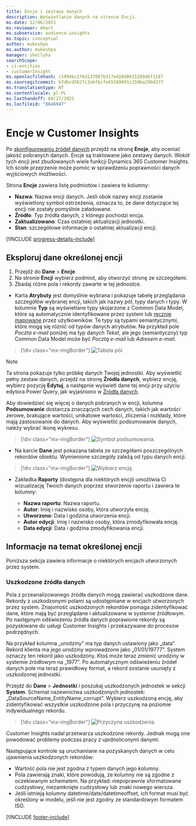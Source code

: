 ```yaml
---
title: Encje i zestawy danych
description: Wyświetlanie danych na stronie Encji.
ms.date: 12/06/2021
ms.reviewer: mhart
ms.subservice: audience-insights
ms.topic: conceptual
author: mukeshpo
ms.author: mukeshpo
manager: shellyha
searchScope:
- ci-entities
- customerInsight
ms.openlocfilehash: c1094bc2f6d137087b317ed20d0615289d6f1187
ms.sourcegitcommit: b7dbcd5627c2ebfbcfe65589991c159ba290d377
ms.translationtype: HT
ms.contentlocale: pl-PL
ms.lasthandoff: 04/27/2022
ms.locfileid: "8646947"
---
```

# <a name="entities-in-customer-insights"></a>Encje w Customer Insights

Po [skonfigurowaniu źródeł danych](data-sources.md) przejdź na stronę **Encje**, aby oceniać jakość pobranych danych. Encje są traktowane jako zestawy danych. Wokół tych encji jest zbudowanych wiele funkcji Dynamics 365 Customer Insights. Ich ścisłe przejrzenie może pomóc w sprawdzeniu poprawności danych wyjściowych możliwości.

Strona **Encje** zawiera listę podmiotów i zawiera te kolumny:

- **Nazwa**: Nazwa encji danych. Jeśli obok nazwy encji zostanie wyświetlony symbol ostrzeżenia, oznacza to, że dane dotyczące tej encji nie zostały pomyślnie załadowane.
- **Źródło**: Typ źródła danych, z którego pochodzi encja.
- **Zaktualizowano**: Czas ostatniej aktualizacji jednostki.
- **Stan**: szczegółowe informacje o ostatniej aktualizacji encji.

[!INCLUDE [progress-details-include](includes/progress-details-pane.md)]

## <a name="explore-a-specific-entitys-data"></a>Eksploruj dane określonej encji

1. Przejdź do **Dane** > **Encje**.
1. Na stronie **Encji** wybierz podmiot, aby otworzyć stronę ze szczegółami.  
1. Zbadaj różne pola i rekordy zawarte w tej jednostce.

- Karta **Atrybuty** jest domyślnie wybrana i pokazuje tabelę przeglądania szczegółów wybranej encji, takich jak nazwy pól, typy danych i typy. W kolumnie **Typ** są wyświetlane typy skojarzone z Common Data Model, które są automatycznie identyfikowane przez system lub [ręcznie mapowane](map-entities.md) przez użytkowników. Te typy są typami semantycznymi, które mogą się różnić od typów danych atrybutów. Na przykład pole *Poczta e-mail* poniżej ma typ danych *Tekst*, ale jego (semantyczny) typ Common Data Model może być *Pocztą e-mail* lub *Adresem e-mail*.

> [!div class="mx-imgBorder"]
> ![Tabela pól.](media/data-manager-entities-fields.PNG "Tabela pól")

> [!NOTE]
> Ta strona pokazuje tylko próbkę danych Twojej jednostki. Aby wyświetlić pełny zestaw danych, przejdź na stronę **Źródła danych**, wybierz encję, wybierz pozycję **Edytuj**, a następnie wyświetl dane tej encji przy użyciu edytora Power Query, jak wyjaśniono w [Źródła danych](data-sources.md).

Aby dowiedzieć się więcej o danych pobranych w encji, kolumna **Podsumowanie** dostarcza znaczących cech danych, takich jak wartości zerowe, brakujące wartości, unikatowe wartości, zliczenia i rozkłady, które mają zastosowanie do danych. Aby wyświetlić podsumowanie danych, należy wybrać ikonę wykresu.

> [!div class="mx-imgBorder"]
> ![Symbol podsumowania.](media/data-manager-entities-summary.png "Tabela podsumowania danych")

- Na karcie **Dane** jest pokazana tabela ze szczegółami poszczególnych rekordów obiektu. Wymienione szczegóły zależą od typu danych encji.

> [!div class="mx-imgBorder"]
> ![Wybierz encję.](media/data-manager-entities-data.png "Wybierz encję")

- Zakładka **Raporty** (dostępna dla niektórych encji) umożliwia Ci wizualizację Twoich danych poprzez stworzenie raportu i zawiera te kolumny:

  - **Nazwa raportu**: Nazwa raportu.
  - **Autor**: Imię i nazwisko osoby, która utworzyła encję.
  - **Utworzono**: Data i godzina utworzenia encji.
  - **Autor edycji**: Imię i nazwisko osoby, która zmodyfikowała encję.
  - **Data edycji**: Data i godzina zmodyfikowania encji. 

## <a name="entity-specific-information"></a>Informacje na temat określonej encji

Poniższa sekcja zawiera informacje o niektórych encjach utworzonych przez system.

### <a name="corrupted-data-sources"></a>Uszkodzone źródła danych

Pola z przeanalizowanego źródła danych mogą zawierać uszkodzone dane. Rekordy z uszkodzonymi polami są udostępniane w encjach utworzonych przez system. Znajomość uszkodzonych rekordów pomaga zidentyfikować dane, które mają być przeglądane i aktualizowane w systemie źródłowym. Po następnym odświeżeniu źródła danych poprawione rekordy są pozyskiwane do usługi Customer Insights i przekazywane do procesów podrzędnych. 

Na przykład kolumna „urodziny” ma typ danych ustawiony jako „data”. Rekord klienta ma jego urodziny wprowadzone jako „01/01/19777”. System oznaczy ten rekord jako uszkodzony. Ktoś może teraz zmienić urodziny w systemie źródłowym na „1977”. Po automatycznym odświeżeniu źródeł danych pole ma teraz prawidłowy format, a rekord zostanie usunięty z uszkodzonej jednostki. 

Przejdź do **Dane** > **Jednostki** i poszukaj uszkodzonych jednostek w sekcji **System**. Schemat nazewnictwa uszkodzonych jednostek: „DataSourceName_EntityName_corrupt”. Wybierz uszkodzoną encję, aby zidentyfikować wszystkie uszkodzone pola i przyczynę na poziomie indywidualnego rekordu.
> [!div class="mx-imgBorder"]
> ![Przyczyna uszkodzenia.](media/corruption-reason.png "Przyczyna uszkodzenia")

Customer Insights nadal przetwarza uszkodzone rekordy. Jednak mogą one powodować problemy podczas pracy z ujednoliconymi danymi.

Następujące kontrole są uruchamiane na pozyskanych danych w celu ujawnienia uszkodzonych rekordów: 

- Wartość pola nie jest zgodna z typem danych jego kolumny.
- Pola zawierają znaki, które powodują, że kolumny nie są zgodne z oczekiwanym schematem. Na przykład: niepoprawnie sformatowane cudzysłowy, niezamknięte cudzysłowy lub znaki nowego wiersza.
- Jeśli istnieją kolumny datetime/date/datetimeoffset, ich format musi być określony w modelu, jeśli nie jest zgodny ze standardowym formatem ISO.


[!INCLUDE [footer-include](includes/footer-banner.md)]
